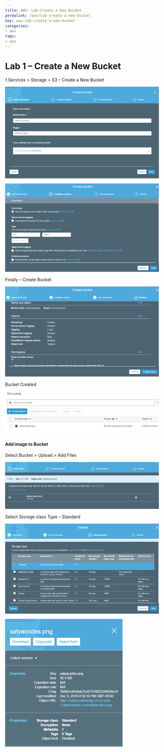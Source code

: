 ```yaml
---
title: AWS- Lab-Create a New Bucket
permalink: /aws/lab-create-a-new-bucket
key: aws-lab-create-a-new-bucket
categories:
- aws
tags:
- aws
---
```


Lab 1 – Create a New Bucket
===========================

1.Services > Storage > S3 – Create a New Bucket

![](media/0c6957167ada4eb37de5c448c35e2d35.png)

![](media/84172c63bfb03d72c726c5bcf18fcdeb.png)

Finally – Create Bucket.

![](media/e6303444a7e1a6361edeb99ea8ede16f.png)

Bucket Created

![](media/7539cf11d4f70726927ea49c6da2b42a.png)

#### Add image to Bucket

Select Bucket > Upload > Add Files

![](media/542fd0adcc649ae50b7d8777c25fadcd.png)

Select Storage class Type – Standard

![](media/d2f7b591a61a527a2df423c659924248.png)

![](media/009a84c13c5d004f0ad3d2a877d6ead5.png)
